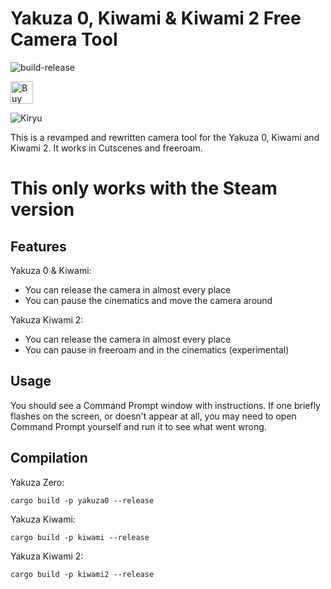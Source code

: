 # Yakuza 0, Kiwami & Kiwami 2 Free Camera Tool
![build-release](https://github.com/etra0/yakuza-freecam/workflows/build-release/badge.svg)

<a href='https://ko-fi.com/U7U81LC5Q' target='_blank'><img height='36' style='border:0px;height:36px;' src='https://cdn.ko-fi.com/cdn/kofi3.png?v=2' border='0' alt='Buy Me a Coffee at ko-fi.com' /></a>

![Kiryu](https://i.imgur.com/s9Od0q4.jpg)

This is a revamped and rewritten camera tool for the Yakuza 0, Kiwami and Kiwami 2. It works in Cutscenes and freeroam.

# This only works with the Steam version

## Features
Yakuza 0 & Kiwami:
- You can release the camera in almost every place
- You can pause the cinematics and move the camera around

Yakuza Kiwami 2:
- You can release the camera in almost every place
- You can pause in freeroam and in the cinematics (experimental)

## Usage

You should see a Command Prompt window with instructions. If one briefly flashes on the screen, or doesn't appear at all, you may need to open Command Prompt yourself and run it to see what went wrong.

## Compilation
Yakuza Zero:

```
cargo build -p yakuza0 --release
```

Yakuza Kiwami:

```
cargo build -p kiwami --release
```

Yakuza Kiwami 2:

```
cargo build -p kiwami2 --release
```


